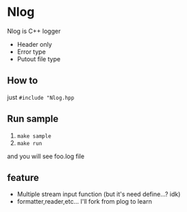 # Nlog

Nlog is C++ logger

- Header only
- Error type
- Putout file type

## How to

just `#include "Nlog.hpp`

## Run sample

1. `make sample`
1. `make run`  

and you will see foo.log file

## feature

- Multiple stream input function (but it's need define...? idk)
- formatter,reader,etc... I'll fork from plog to learn
